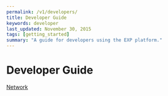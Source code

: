 ```yaml
---
permalink: /v1/developers/
title: Developer Guide
keywords: developer
last_updated: November 30, 2015
tags: [getting_started]
summary: "A guide for developers using the EXP platform."
---
```


# Developer Guide

[Network](../network)
